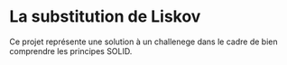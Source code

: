 # La substitution de Liskov

Ce projet représente une solution à un challenege dans le cadre de bien comprendre les principes SOLID.
